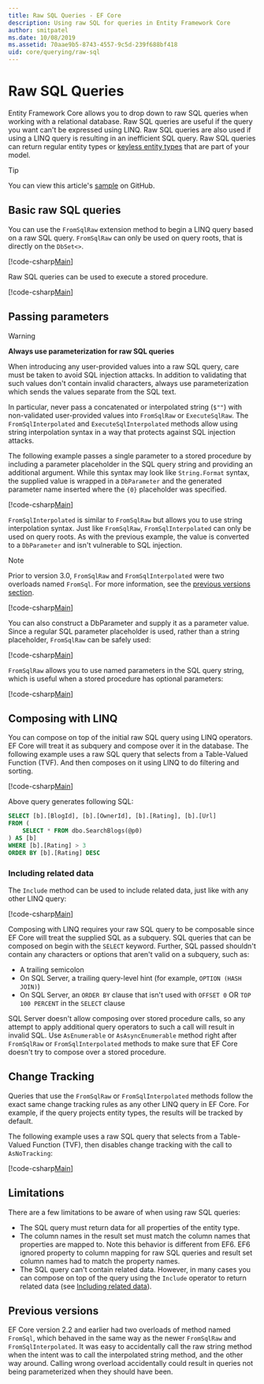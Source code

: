 ```yaml
---
title: Raw SQL Queries - EF Core
description: Using raw SQL for queries in Entity Framework Core
author: smitpatel
ms.date: 10/08/2019
ms.assetid: 70aae9b5-8743-4557-9c5d-239f688bf418
uid: core/querying/raw-sql
---
```

# Raw SQL Queries

Entity Framework Core allows you to drop down to raw SQL queries when working with a relational database. Raw SQL queries are useful if the query you want can't be expressed using LINQ. Raw SQL queries are also used if using a LINQ query is resulting in an inefficient SQL query. Raw SQL queries can return regular entity types or [keyless entity types](xref:core/modeling/keyless-entity-types) that are part of your model.

> [!TIP]  
> You can view this article's [sample](https://github.com/dotnet/EntityFramework.Docs/tree/master/samples/core/Querying/) on GitHub.

## Basic raw SQL queries

You can use the `FromSqlRaw` extension method to begin a LINQ query based on a raw SQL query. `FromSqlRaw` can only be used on query roots, that is directly on the `DbSet<>`.

[!code-csharp[Main](../../../samples/core/Querying/RawSQL/Sample.cs#FromSqlRaw)]

Raw SQL queries can be used to execute a stored procedure.

[!code-csharp[Main](../../../samples/core/Querying/RawSQL/Sample.cs#FromSqlRawStoredProcedure)]

## Passing parameters

> [!WARNING]
> **Always use parameterization for raw SQL queries**
>
> When introducing any user-provided values into a raw SQL query, care must be taken to avoid SQL injection attacks. In addition to validating that such values don't contain invalid characters, always use parameterization which sends the values separate from the SQL text.
>
> In particular, never pass a concatenated or interpolated string (`$""`) with non-validated user-provided values into `FromSqlRaw` or `ExecuteSqlRaw`. The `FromSqlInterpolated` and `ExecuteSqlInterpolated` methods allow using string interpolation syntax in a way that protects against SQL injection attacks.

The following example passes a single parameter to a stored procedure by including a parameter placeholder in the SQL query string and providing an additional argument. While this syntax may look like `String.Format` syntax, the supplied value is wrapped in a `DbParameter` and the generated parameter name inserted where the `{0}` placeholder was specified.

[!code-csharp[Main](../../../samples/core/Querying/RawSQL/Sample.cs#FromSqlRawStoredProcedureParameter)]

`FromSqlInterpolated` is similar to `FromSqlRaw` but allows you to use string interpolation syntax. Just like `FromSqlRaw`, `FromSqlInterpolated` can only be used on query roots. As with the previous example, the value is converted to a `DbParameter` and isn't vulnerable to SQL injection.

> [!NOTE]
> Prior to version 3.0, `FromSqlRaw` and `FromSqlInterpolated` were two overloads named `FromSql`. For more information, see the [previous versions section](#previous-versions).

[!code-csharp[Main](../../../samples/core/Querying/RawSQL/Sample.cs#FromSqlInterpolatedStoredProcedureParameter)]

You can also construct a DbParameter and supply it as a parameter value. Since a regular SQL parameter placeholder is used, rather than a string placeholder, `FromSqlRaw` can be safely used:

[!code-csharp[Main](../../../samples/core/Querying/RawSQL/Sample.cs#FromSqlRawStoredProcedureSqlParameter)]

`FromSqlRaw` allows you to use named parameters in the SQL query string, which is useful when a stored procedure has optional parameters:

[!code-csharp[Main](../../../samples/core/Querying/RawSQL/Sample.cs#FromSqlRawStoredProcedureNamedSqlParameter)]

## Composing with LINQ

You can compose on top of the initial raw SQL query using LINQ operators. EF Core will treat it as subquery and compose over it in the database. The following example uses a raw SQL query that selects from a Table-Valued Function (TVF). And then composes on it using LINQ to do filtering and sorting.

[!code-csharp[Main](../../../samples/core/Querying/RawSQL/Sample.cs#FromSqlInterpolatedComposed)]

Above query generates following SQL:

```sql
SELECT [b].[BlogId], [b].[OwnerId], [b].[Rating], [b].[Url]
FROM (
    SELECT * FROM dbo.SearchBlogs(@p0)
) AS [b]
WHERE [b].[Rating] > 3
ORDER BY [b].[Rating] DESC
```

### Including related data

The `Include` method can be used to include related data, just like with any other LINQ query:

[!code-csharp[Main](../../../samples/core/Querying/RawSQL/Sample.cs#FromSqlInterpolatedInclude)]

Composing with LINQ requires your raw SQL query to be composable since EF Core will treat the supplied SQL as a subquery. SQL queries that can be composed on begin with the `SELECT` keyword. Further, SQL passed shouldn't contain any characters or options that aren't valid on a subquery, such as:

- A trailing semicolon
- On SQL Server, a trailing query-level hint (for example, `OPTION (HASH JOIN)`)
- On SQL Server, an `ORDER BY` clause that isn't used with `OFFSET 0` OR `TOP 100 PERCENT` in the `SELECT` clause

SQL Server doesn't allow composing over stored procedure calls, so any attempt to apply additional query operators to such a call will result in invalid SQL. Use `AsEnumerable` or `AsAsyncEnumerable` method right after `FromSqlRaw` or `FromSqlInterpolated` methods to make sure that EF Core doesn't try to compose over a stored procedure.

## Change Tracking

Queries that use the `FromSqlRaw` or `FromSqlInterpolated` methods follow the exact same change tracking rules as any other LINQ query in EF Core. For example, if the query projects entity types, the results will be tracked by default.

The following example uses a raw SQL query that selects from a Table-Valued Function (TVF), then disables change tracking with the call to `AsNoTracking`:

[!code-csharp[Main](../../../samples/core/Querying/RawSQL/Sample.cs#FromSqlInterpolatedAsNoTracking)]

## Limitations

There are a few limitations to be aware of when using raw SQL queries:

- The SQL query must return data for all properties of the entity type.
- The column names in the result set must match the column names that properties are mapped to. Note this behavior is different from EF6. EF6 ignored property to column mapping for raw SQL queries and result set column names had to match the property names.
- The SQL query can't contain related data. However, in many cases you can compose on top of the query using the `Include` operator to return related data (see [Including related data](#including-related-data)).

## Previous versions

EF Core version 2.2 and earlier had two overloads of method named `FromSql`, which behaved in the same way as the newer `FromSqlRaw` and `FromSqlInterpolated`. It was easy to accidentally call the raw string method when the intent was to call the interpolated string method, and the other way around. Calling wrong overload accidentally could result in queries not being parameterized when they should have been.
